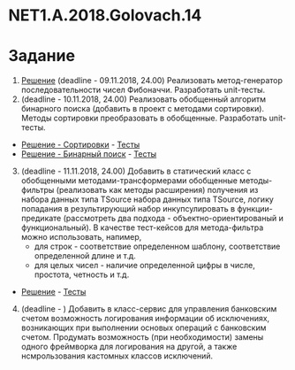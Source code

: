# NET1.A.2018.Golovach.14

# Задание

1. [Решение](https://github.com/ChristinaGolovach/NET1.A.2018.Golovach.14/blob/master/FibonacciLogic/FibonacciNumbers.cs) (deadline - 09.11.2018, 24.00) Реализовать метод-генератор последовательности чисел Фибоначчи. Разработать unit-тесты.
2. (deadline - 10.11.2018, 24.00) Реализовать обобщенный алгоритм бинарного поиска (добавить в проект с методами сортировки). Методы сортировки преобразовать в обобщенные. Разработать unit-тесты.
* [Решение - Сортировки](https://github.com/ChristinaGolovach/NET1.A.2018.Golovach.01/blob/master/Logic/Sorting.cs) - [Тесты](https://github.com/ChristinaGolovach/NET1.A.2018.Golovach.01/blob/master/Logic.NUnitTests/SortingTests.cs)
* [Решение - Бинарный поиск](https://github.com/ChristinaGolovach/NET1.A.2018.Golovach.01/blob/master/Logic/Search.cs) - [Тесты](https://github.com/ChristinaGolovach/NET1.A.2018.Golovach.01/blob/master/Logic.NUnitTests/SearchTests.cs)
3. (deadline - 11.11.2018, 24.00) Добавить в статический класс с обобщенными методами-трансформерами обобщенные методы-фильтры (реализовать как методы расширения) получения из набора данных типа TSource набора данных типа TSource, логику попадания в результирующий набор инкупсулировать в функции-предикате (рассмотреть два подхода - объектно-ориентированый и функциональный). В качестве тест-кейсов для метода-фильтра можно использовать, напимер,
    * для строк - соответствие определенном шаблону, соответствие определенной длине и т.д.
    * для целых чисел - наличие определенной цифры в числе, простота, четность и т.д.
* [Решение](https://github.com/ChristinaGolovach/NET1.A.2018.Golovach.04/blob/master/TransformLogic/Transform.cs) - [Тесты](https://github.com/ChristinaGolovach/NET1.A.2018.Golovach.04/blob/master/TransformLogic.Tests/TransformTests.cs)
4. (deadline - ) Добавить в класс-сервис для управления банковским счетом возможность логирования информации об исключениях, возникающих при выполнении основых операций с банковским счетом. Продумать возможность (при необходимости) замены одного фреймворка для логирования на другой, а также нсмрользования кастомных классов исключений.
